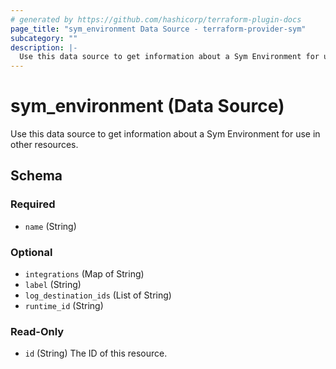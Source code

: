 ```yaml
---
# generated by https://github.com/hashicorp/terraform-plugin-docs
page_title: "sym_environment Data Source - terraform-provider-sym"
subcategory: ""
description: |-
  Use this data source to get information about a Sym Environment for use in other resources.
---
```


# sym_environment (Data Source)

Use this data source to get information about a Sym Environment for use in other resources.



<!-- schema generated by tfplugindocs -->
## Schema

### Required

- `name` (String)

### Optional

- `integrations` (Map of String)
- `label` (String)
- `log_destination_ids` (List of String)
- `runtime_id` (String)

### Read-Only

- `id` (String) The ID of this resource.



